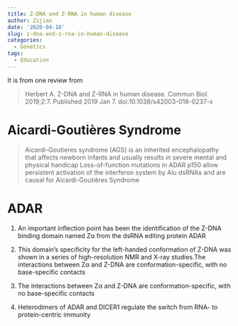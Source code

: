 ```yaml
---
title: Z-DNA and Z-RNA in human disease
author: Zijian
date: '2020-04-18'
slug: z-dna-and-z-rna-in-human-disease
categories:
  - Genetics
tags:
  - Education
---
```

It is from one review from 

> Herbert A. Z-DNA and Z-RNA in human disease. Commun Biol. 2019;2:7. Published 2019 Jan 7. doi:10.1038/s42003-018-0237-x


#  Aicardi-Goutières Syndrome
>Aicardi-Goutieres syndrome (AGS) is an inherited encephalopathy that affects newborn infants and usually results in severe mental and physical handicap
>Loss-of-function mutations in ADAR p150 allow persistent activation of the interferon system by Alu dsRNAs and are causal for Aicardi-Goutières Syndrome

# ADAR

1. An important inflection point has been the identification of the Z-DNA binding domain named Zα from the dsRNA editing protein ADAR 

2. This domain’s specificity for the left-handed conformation of Z-DNA was shown in a series of high-resolution NMR and X-ray studies.The interactions between Zα and Z-DNA are conformation-specific, with no base-specific contacts

3. The interactions between Zα and Z-DNA are conformation-specific, with no base-specific contacts

4. Heterodimers of ADAR and DICER1 regulate the switch from RNA- to protein-centric immunity


